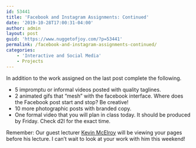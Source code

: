 ```yaml
---
id: 53441
title: 'Facebook and Instagram Assignments: Continued'
date: '2019-10-28T17:00:31-04:00'
author: admin
layout: post
guid: 'https://www.nuggetofjoy.com/?p=53441'
permalink: /facebook-and-instagram-assignments-continued/
categories:
    - 'Interactive and Social Media'
    - Projects
---
```


In addition to the work assigned on the last post complete the following.

- 5 impromptu or informal videos posted with quality taglines.
- 2 animated gifs that “mesh” with the facebook interface. Where does the Facebook post start and stop? Be creative!
- 10 more photographic posts with branded copy.
- One formal video that you will plan in class today. It should be produced by Friday. Check d2l for the exact time.

Remember: Our guest lecturer [Kevin McElroy](https://www.kevinmcelroy.com/) will be viewing your pages before his lecture. I can’t wait to look at your work with him this weekend!